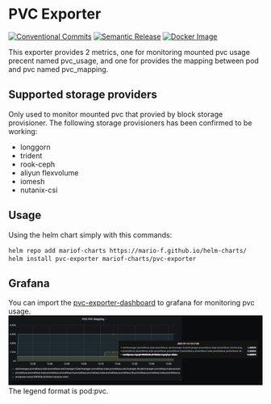 # PVC Exporter

[![Conventional Commits](https://img.shields.io/badge/Conventional%20Commits-1.0.0-yellow.svg)](https://conventionalcommits.org)
[![Semantic Release](https://img.shields.io/badge/%20%20%F0%9F%93%A6%F0%9F%9A%80-semantic--release-e10079.svg)](https://github.com/semantic-release/semantic-release)
[![Docker Image](https://github.com/Mario-F/pvc-exporter/actions/workflows/docker.yml/badge.svg?branch=main)](https://github.com/Mario-F/pvc-exporter/pkgs/container/pvc-exporter)

This exporter provides 2 metrics, one for monitoring mounted pvc usage precent named pvc_usage, and one for provides the mapping between pod and pvc named pvc_mapping.

## Supported storage providers

Only used to monitor mounted pvc that provied by block storage provisioner.
The following storage provisioners has been confirmed to be working:

* longgorn  
* trident  
* rook-ceph  
* aliyun flexvolume  
* iomesh
* nutanix-csi

## Usage

Using the helm chart simply with this commands:

```shell
helm repo add mariof-charts https://mario-f.github.io/helm-charts/
helm install pvc-exporter mariof-charts/pvc-exporter
```

## Grafana

You can import the [pvc-exporter-dashboard](./docs/pvc-exporter-dashboard.json) to grafana for monitoring pvc usage.
![grafana-1](./docs/grafana-1.PNG)
The legend format is pod:pvc.
